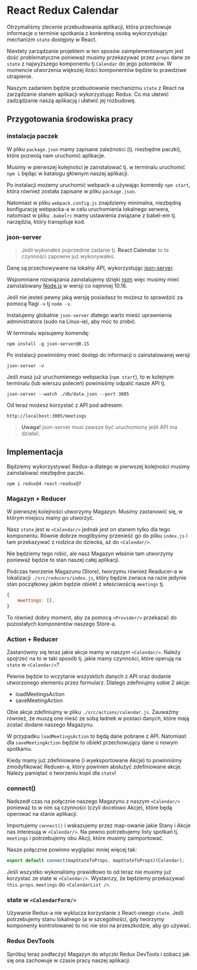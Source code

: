 # React Redux Calendar

Otrzymaliśmy zlecenie przebudowania aplikacji, która przechowuje informacje o terminie spotkania z konkretną osobą wykorzystując mechanizm `state` dostępny w React. 

Niestety zarządzanie projektem w ten sposów zaimplementowanym jest dość problematyczne ponieważ musimy przekazywać przez `props` dane ze `state` z najwyższego komponentu tj `Calendar` do jego potomków. W momencie utworzenia większej ilości komponentów będzie to prawdziwe utrapienie.

Naszym zadaniem będzie przebudowanie mechanizmu `state` z React na zarządzanie stanem aplikacji wykorzystując Redux.
Co ma ułatwić zadządzanie naszą aplikacją i ułatwić jej rozbudowę.

## Przygotowania środowiska pracy

### instalacja paczek

W pliku `package.json` mamy zapisane zależności (tj. niezbędne paczki), które pozwolą nam uruchomić aplikacje.

Musimy w pierwszej kolejności je zainstalować tj. w terminalu uruchomić `npm i` będąc w katalogu głównym naszej aplikacji.

Po instalacji możemy uruchomić webpack-a używając komendy `npm start`, która również została zapisane w pliku `package.json`.

Natomiast w pliku `webpack.config.js` znajdziemy minimalna, niezbędną konfigurację webpacka-a w celu uruchomienia lokalnego serwera, natomiast w pliku `.babelrc` mamy ustawienia związane z babel-em tj. narzędzia, który transpiluje kod. 


### json-server

> Jeśli wykonałeś poprzednie zadanie tj. **React Calendar** to te czynności zapowne już wykonywałeś.

Danę są przechowywane na lokalny API, wykorzystując [json-server](https://github.com/typicode/json-server). 

Wspomniane rozwiązania zainstalujemy dzięki [npm](https://pl.wikipedia.org/wiki/Npm_(manager_pakiet%C3%B3w)) więc musimy mieć zainstalowany [Node.js](https://nodejs.org) w wersji co najmniej 10.16.

Jeśli nie jesteś pewny jaką wersję posiadasz to możesz to sprawdzić za pomocą flagi `-v` tj `node -v`.

Instalujemy globalnie `json-server` dlatego warto mieść uprawnienia administratora (sudo na Linux-ie), aby móc to zrobić.

W terminalu wpisujemy komendę:

```
npm install -g json-server@0.15
```

Po instalacji powinniśmy mieć dostęp do informacji o zainstalowanej wersji 

```
json-server -v
```

Jeśli masz już uruchomienego webpacka (`npm start`), to w kolejnym terminalu (lub wierszu poleceń) powinisśmy odpalić nasze API tj.

```
json-server --watch ./db/data.json --port 3005
```

Od teraz możesz korzystać z API pod adresem:

```
http://localhost:3005/meetings
```

> **Uwaga!** json-server musi zawsze być uruchomiony jeśli API ma działać. 

## Implementacja

Będziemy wykorzystywać Redux-a dlatego w pierwszej kolejności musimy zainstalować niezbędne paczki.

```
npm i redux@4 react-readux@7
```

### Magazyn + Reducer

W pierwszej kolejności utworzymy Magazyn. Musimy zastanowić się, w którym miejscu mamy go utworzyć.

Nasz `state` jest w `<Calendar/>` jednak jest on stanem tylko dla tego komponentu. Równie dobrze moglibyśmy przenieść go do pliku `index.js` i tam przekazywać z rodzica do dziecka, aż do `<Calendar/>`.

Nie będziemy tego robić, ale nasz Magazyn właśnie tam utworzymy ponieważ będzie to stan naszej całej aplikacji.

Podczas tworzenie Magazunu (Store), tworzymu również Readucer-a w lokalizacji `./src/reducers/index.js`, który będzie zwraca na razie jedynie stan początkowy jakim będzie obiekt z właściwością `meetings` tj.

```javascript
{
    meettings: [],
}
```

To również dobry moment, aby za pomocą `<Provider/>` przekazać do pozostałych komponentów naszego Store-a.


### Action + Reducer

Zastanówmy się teraz jakie akcje mamy w naszym `<Calendar/>`. Należy spojrzeć na to w taki sposób tj. jakie mamy czynności, które operują na `state` w `<Calendar/>`?

Pewnie będzie to wczytanie wszysktich danych z API oraz dodanie utworzonego elementu przez formularz. Dlatego zdefiniujmy sobie 2 akcje:

* loadMeetingsAction
* saveMeetingAction

Obie akcje zdefiniujmy w pliku `./src/actions/calendar.js`. Zauważmy również, że muszą one nieść ze sobą ładnek w postaci danych, które mają zostać dodane naszego Magazynu.

W przypadku `loadMeetingsAction` to będą dane pobrane z API. Natomiast dla `saveMeetingAction` będzie to obiekt przechowujący dane o nowym spotkaniu.

Kiedy mamy już zdefiniowane (i wyeksportowane Akcje) to powinniśmy zmodyfikować Reduxer-a, który powinien absłużyć zdefiniowane akcje. Należy pamiętać o tworzeniu kopii dla `state`!

### connect()

Nadszedł czas na połącznie naszego Magazynu z naszym `<Calendar/>` ponieważ to w nim są czynności (czyli docelowo Akcje), które będą operować na stanie aplikacji.

Importujemy `connect()` i wskazujemy przez map-owanie jakie Stany i Akcje nas interesują w `<Calendar/>`.
Na pewno potrzebujemy listy spotkań tj. `meetings` i potrzebujemy obu Akcji, które musimy zaimportować.

Nasze połącznie powinno wyglądac mniej więcej tak:

```javascript
export default connect(mapStateToProps, mapStateToProps)(Calendar);
```

Jeśli wszystko wykonaliśmy prawidłowo to od teraz nie musimy już korzystać ze state w `<Calendar/>`. Wystarczy, że będziemy przekazywać `this.props.meetings` do `<CalendarList />`.

### state w `<CalendarForm/>`

Używanie Redux-a nie wyklucza korzystanie z React-owego `state`. Jeśli potrzebujemy stanu lokalnego (a w szcególności, gdy tworzymy komponenty kontrolowane) to nic nie stoi na przeszkodzie, aby go używać.


### Redux DevTools

Spróbuj teraz podłaczyć Magazyn do wtyczki Redux DevTools i zobacz jak się ona zachowuje w czasie pracy naszej aplikacji.